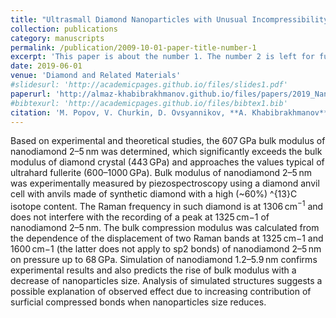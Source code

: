 ```yaml
---
title: "Ultrasmall Diamond Nanoparticles with Unusual Incompressibility"
collection: publications
category: manuscripts
permalink: /publication/2009-10-01-paper-title-number-1
excerpt: 'This paper is about the number 1. The number 2 is left for future work.'
date: 2019-06-01
venue: 'Diamond and Related Materials'
#slidesurl: 'http://academicpages.github.io/files/slides1.pdf'
paperurl: 'http://almaz-khabibrakhmanov.github.io/files/papers/2019_Nanodiamonds_DRM.pdf'
#bibtexurl: 'http://academicpages.github.io/files/bibtex1.bib'
citation: 'M. Popov, V. Churkin, D. Ovsyannikov, **A. Khabibrakhmanov**, A. Kirichenko, E. Skryleva, Y. Parkhomenko, M. Kuznetsov, S. Nosukhin, P. Sorokin, S. Terentiev, V. Blank, &quot;**Ultrasmall Diamond Nanoparticles with Unusual Incompressibility**&quot;, <i>Diam. Relat. Mater.</i> **96**, 52-57 (2019).'
---
```

Based on experimental and theoretical studies, the 607 GPa bulk modulus of nanodiamond 2–5 nm was determined, which significantly exceeds the bulk modulus of diamond crystal (443 GPa) and approaches the values typical of ultrahard fullerite (600–1000 GPa). Bulk modulus of nanodiamond 2–5 nm was experimentally measured by piezospectroscopy using a diamond anvil cell with anvils made of synthetic diamond with a high (~60%) ^{13}C isotope content. The Raman frequency in such diamond is at 1306 cm<sup>−1</sup> and does not interfere with the recording of a peak at 1325 cm−1 of nanodiamond 2–5 nm. The bulk compression modulus was calculated from the dependence of the displacement of two Raman bands at 1325 cm−1 and 1600 cm−1 (the latter does not apply to sp2 bonds) of nanodiamond 2–5 nm on pressure up to 68 GPa. Simulation of nanodiamond 1.2–5.9 nm confirms experimental results and also predicts the rise of bulk modulus with a decrease of nanoparticles size. Analysis of simulated structures suggests a possible explanation of observed effect due to increasing contribution of surficial compressed bonds when nanoparticles size reduces.
